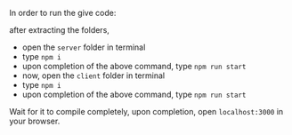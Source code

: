 In order to run the give code:

after extracting the folders,
- open the `server` folder in terminal
- type `npm i`
- upon completion of the above command, type `npm run start`
- now, open the `client` folder in terminal
- type `npm i`
- upon completion of the above command, type `npm run start`

Wait for it to compile completely, upon completion, open `localhost:3000` in your browser.